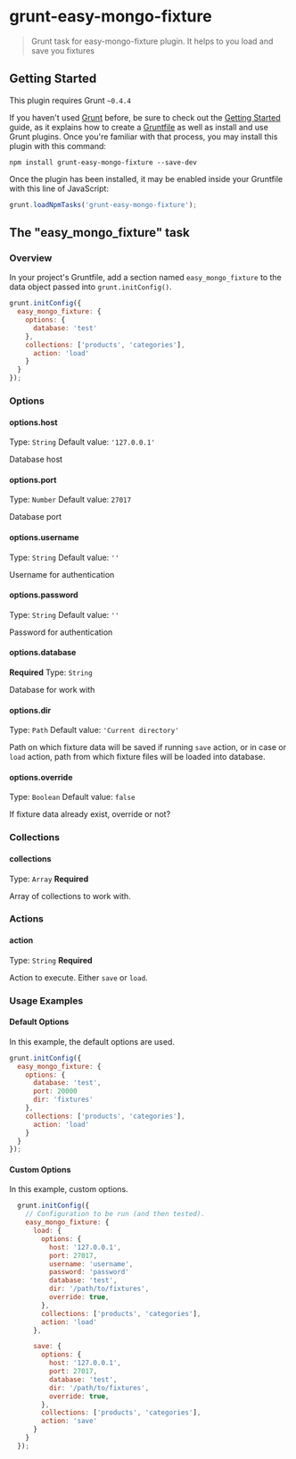 # grunt-easy-mongo-fixture

> Grunt task for easy-mongo-fixture plugin. It helps to you load and save you fixtures

## Getting Started
This plugin requires Grunt `~0.4.4`

If you haven't used [Grunt](http://gruntjs.com/) before, be sure to check out the [Getting Started](http://gruntjs.com/getting-started) guide, as it explains how to create a [Gruntfile](http://gruntjs.com/sample-gruntfile) as well as install and use Grunt plugins. Once you're familiar with that process, you may install this plugin with this command:

```shell
npm install grunt-easy-mongo-fixture --save-dev
```

Once the plugin has been installed, it may be enabled inside your Gruntfile with this line of JavaScript:

```js
grunt.loadNpmTasks('grunt-easy-mongo-fixture');
```

## The "easy_mongo_fixture" task

### Overview
In your project's Gruntfile, add a section named `easy_mongo_fixture` to the data object passed into `grunt.initConfig()`.

```js
grunt.initConfig({
  easy_mongo_fixture: {
    options: {
      database: 'test'
    },
    collections: ['products', 'categories'],
      action: 'load'
    }
  }
});
```

### Options

#### options.host
Type: `String`
Default value: `'127.0.0.1'`

Database host

#### options.port
Type: `Number`
Default value: `27017`

Database port

#### options.username
Type: `String`
Default value: `''`

Username for authentication

#### options.password
Type: `String`
Default value: `''`

Password for authentication

#### options.database
**Required**
Type: `String`

Database for work with

#### options.dir
Type: `Path`
Default value: `'Current directory'`

Path on which fixture data will be saved if running `save` action,
or in case or `load` action, path from which fixture files will be loaded into database.

#### options.override
Type: `Boolean`
Default value: `false`

If fixture data already exist, override or not?

### Collections

#### collections
Type: `Array`
**Required**

Array of collections to work with.

### Actions

#### action
Type: `String`
**Required**

Action to execute. Either `save` or `load`.

### Usage Examples

#### Default Options
In this example, the default options are used.

```js
grunt.initConfig({
  easy_mongo_fixture: {
    options: {
      database: 'test',
      port: 20000
      dir: 'fixtures'
    },
    collections: ['products', 'categories'],
      action: 'load'
    }
  }
});
```

#### Custom Options
In this example, custom options.

```js
  grunt.initConfig({
    // Configuration to be run (and then tested).
    easy_mongo_fixture: {
      load: {
        options: {
          host: '127.0.0.1',
          port: 27017,
          username: 'username',
          password: 'password'
          database: 'test',
          dir: '/path/to/fixtures',
          override: true,
        },
        collections: ['products', 'categories'],
        action: 'load'
      },

      save: {
        options: {
          host: '127.0.0.1',
          port: 27017,
          database: 'test',
          dir: '/path/to/fixtures',
          override: true,
        },
        collections: ['products', 'categories'],
        action: 'save'
      }
    }
  });
```
